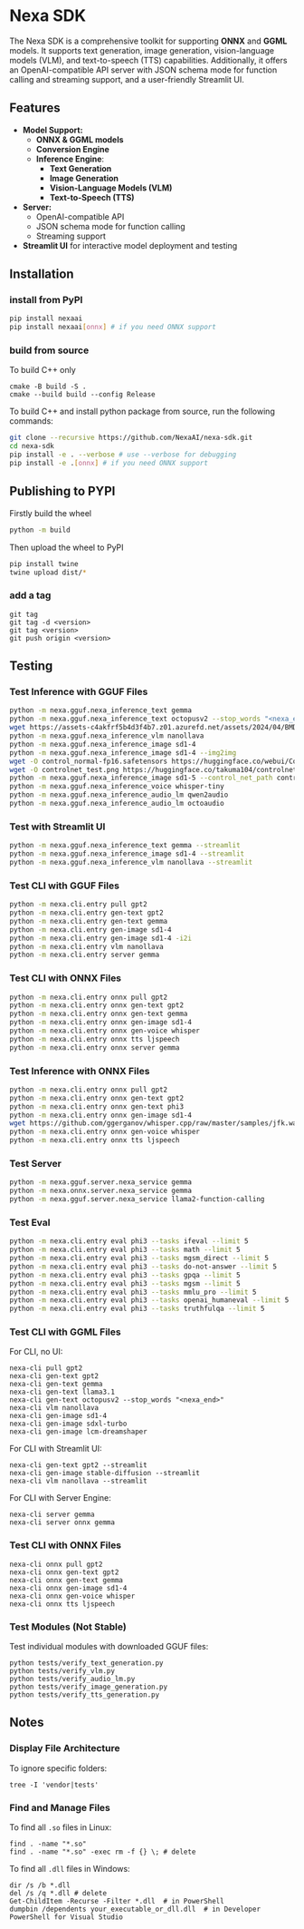 # Nexa SDK

The Nexa SDK is a comprehensive toolkit for supporting **ONNX** and **GGML** models. It supports text generation, image generation, vision-language models (VLM), and text-to-speech (TTS) capabilities. Additionally, it offers an OpenAI-compatible API server with JSON schema mode for function calling and streaming support, and a user-friendly Streamlit UI.

## Features

- **Model Support:**
  - **ONNX & GGML models**
  - **Conversion Engine**
  - **Inference Engine**:
    - **Text Generation**
    - **Image Generation**
    - **Vision-Language Models (VLM)**
    - **Text-to-Speech (TTS)**
- **Server:**
  - OpenAI-compatible API
  - JSON schema mode for function calling
  - Streaming support
- **Streamlit UI** for interactive model deployment and testing

## Installation

### install from PyPI

```bash
pip install nexaai
pip install nexaai[onnx] # if you need ONNX support
```

### build from source
To build C++ only
```
cmake -B build -S .
cmake --build build --config Release
```
To build C++ and install python package from source, run the following commands:
```bash
git clone --recursive https://github.com/NexaAI/nexa-sdk.git
cd nexa-sdk
pip install -e . --verbose # use --verbose for debugging
pip install -e .[onnx] # if you need ONNX support
```

## Publishing to PYPI

Firstly build the wheel

```bash
python -m build
```

Then upload the wheel to PyPI

```bash
pip install twine
twine upload dist/*
```

### add a tag

```
git tag
git tag -d <version>
git tag <version>
git push origin <version>
```

## Testing

### Test Inference with GGUF Files

```bash
python -m nexa.gguf.nexa_inference_text gemma
python -m nexa.gguf.nexa_inference_text octopusv2 --stop_words "<nexa_end>"
wget https://assets-c4akfrf5b4d3f4b7.z01.azurefd.net/assets/2024/04/BMDataViz_661fb89f3845e.png -O test.png
python -m nexa.gguf.nexa_inference_vlm nanollava
python -m nexa.gguf.nexa_inference_image sd1-4
python -m nexa.gguf.nexa_inference_image sd1-4 --img2img
wget -O control_normal-fp16.safetensors https://huggingface.co/webui/ControlNet-modules-safetensors/resolve/main/control_normal-fp16.safetensors
wget -O controlnet_test.png https://huggingface.co/takuma104/controlnet_dev/resolve/main/gen_compare/control_images/converted/control_human_normal.png
python -m nexa.gguf.nexa_inference_image sd1-5 --control_net_path control_normal-fp16.safetensors --control_image_path controlnet_test.png
python -m nexa.gguf.nexa_inference_voice whisper-tiny
python -m nexa.gguf.nexa_inference_audio_lm qwen2audio
python -m nexa.gguf.nexa_inference_audio_lm octoaudio
```

### Test with Streamlit UI

```bash
python -m nexa.gguf.nexa_inference_text gemma --streamlit
python -m nexa.gguf.nexa_inference_image sd1-4 --streamlit
python -m nexa.gguf.nexa_inference_vlm nanollava --streamlit
```

### Test CLI with GGUF Files

```bash
python -m nexa.cli.entry pull gpt2
python -m nexa.cli.entry gen-text gpt2
python -m nexa.cli.entry gen-text gemma
python -m nexa.cli.entry gen-image sd1-4
python -m nexa.cli.entry gen-image sd1-4 -i2i
python -m nexa.cli.entry vlm nanollava
python -m nexa.cli.entry server gemma
```

### Test CLI with ONNX Files

```bash
python -m nexa.cli.entry onnx pull gpt2
python -m nexa.cli.entry onnx gen-text gpt2
python -m nexa.cli.entry onnx gen-text gemma
python -m nexa.cli.entry onnx gen-image sd1-4
python -m nexa.cli.entry onnx gen-voice whisper
python -m nexa.cli.entry onnx tts ljspeech
python -m nexa.cli.entry onnx server gemma
```

### Test Inference with ONNX Files

```bash
python -m nexa.cli.entry onnx pull gpt2
python -m nexa.cli.entry onnx gen-text gpt2
python -m nexa.cli.entry onnx gen-text phi3
python -m nexa.cli.entry onnx gen-image sd1-4
wget https://github.com/ggerganov/whisper.cpp/raw/master/samples/jfk.wav -O test.wav
python -m nexa.cli.entry onnx gen-voice whisper
python -m nexa.cli.entry onnx tts ljspeech
```

### Test Server

```bash
python -m nexa.gguf.server.nexa_service gemma
python -m nexa.onnx.server.nexa_service gemma
python -m nexa.gguf.server.nexa_service llama2-function-calling
```

### Test Eval

```bash
python -m nexa.cli.entry eval phi3 --tasks ifeval --limit 5
python -m nexa.cli.entry eval phi3 --tasks math --limit 5
python -m nexa.cli.entry eval phi3 --tasks mgsm_direct --limit 5
python -m nexa.cli.entry eval phi3 --tasks do-not-answer --limit 5
python -m nexa.cli.entry eval phi3 --tasks gpqa --limit 5
python -m nexa.cli.entry eval phi3 --tasks mgsm --limit 5
python -m nexa.cli.entry eval phi3 --tasks mmlu_pro --limit 5
python -m nexa.cli.entry eval phi3 --tasks openai_humaneval --limit 5
python -m nexa.cli.entry eval phi3 --tasks truthfulqa --limit 5

```

### Test CLI with GGML Files

For CLI, no UI:

```shell
nexa-cli pull gpt2
nexa-cli gen-text gpt2
nexa-cli gen-text gemma
nexa-cli gen-text llama3.1
nexa-cli gen-text octopusv2 --stop_words "<nexa_end>"
nexa-cli vlm nanollava
nexa-cli gen-image sd1-4
nexa-cli gen-image sdxl-turbo
nexa-cli gen-image lcm-dreamshaper
```

For CLI with Streamlit UI:

```shell
nexa-cli gen-text gpt2 --streamlit
nexa-cli gen-image stable-diffusion --streamlit
nexa-cli vlm nanollava --streamlit
```

For CLI with Server Engine:

```shell
nexa-cli server gemma
nexa-cli server onnx gemma
```

### Test CLI with ONNX Files

```shell
nexa-cli onnx pull gpt2
nexa-cli onnx gen-text gpt2
nexa-cli onnx gen-text gemma
nexa-cli onnx gen-image sd1-4
nexa-cli onnx gen-voice whisper
nexa-cli onnx tts ljspeech
```

### Test Modules (Not Stable)

Test individual modules with downloaded GGUF files:

```shell
python tests/verify_text_generation.py
python tests/verify_vlm.py
python tests/verify_audio_lm.py
python tests/verify_image_generation.py
python tests/verify_tts_generation.py
```

## Notes

### Display File Architecture

To ignore specific folders:

```shell
tree -I 'vendor|tests'
```

### Find and Manage Files

To find all `.so` files in Linux:

```shell
find . -name "*.so"
find . -name "*.so" -exec rm -f {} \; # delete
```

To find all `.dll` files in Windows:

```shell
dir /s /b *.dll
del /s /q *.dll # delete
Get-ChildItem -Recurse -Filter *.dll  # in PowerShell
dumpbin /dependents your_executable_or_dll.dll  # in Developer PowerShell for Visual Studio
```
